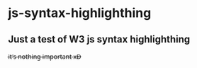 # js-syntax-highlighthing
<h2>Just a test of W3 js syntax highlighthing</h2>
<a>i̶t̶'̶s̶ ̶n̶o̶t̶h̶i̶n̶g̶ ̶i̶m̶p̶o̶r̶t̶a̶n̶t̶ ̶x̶D̶</a>
